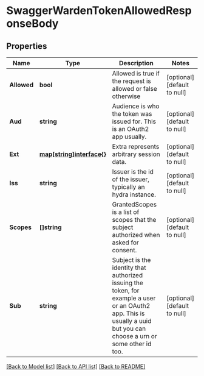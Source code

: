 # SwaggerWardenTokenAllowedResponseBody

## Properties
Name | Type | Description | Notes
------------ | ------------- | ------------- | -------------
**Allowed** | **bool** | Allowed is true if the request is allowed or false otherwise | [optional] [default to null]
**Aud** | **string** | Audience is who the token was issued for. This is an OAuth2 app usually. | [optional] [default to null]
**Ext** | [**map[string]interface{}**](interface{}.md) | Extra represents arbitrary session data. | [optional] [default to null]
**Iss** | **string** | Issuer is the id of the issuer, typically an hydra instance. | [optional] [default to null]
**Scopes** | **[]string** | GrantedScopes is a list of scopes that the subject authorized when asked for consent. | [optional] [default to null]
**Sub** | **string** | Subject is the identity that authorized issuing the token, for example a user or an OAuth2 app. This is usually a uuid but you can choose a urn or some other id too. | [optional] [default to null]

[[Back to Model list]](../README.md#documentation-for-models) [[Back to API list]](../README.md#documentation-for-api-endpoints) [[Back to README]](../README.md)


